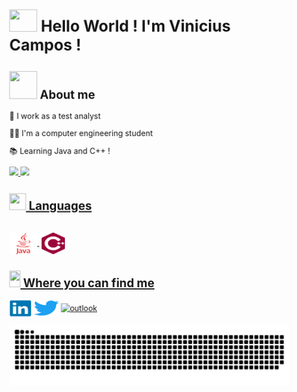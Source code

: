 # <img src="https://media.giphy.com/media/26Fxy3Iz1ari8oytO/giphy.gif" width="50" height="40"> Hello World ! I'm Vinicius Campos ! 

## <img alignment="bottom" src="https://media.giphy.com/media/Bb9PJ6oiXKTJsjoa2v/giphy.gif" width="50" height="50"> About me

💼 I work as a test analyst

👨‍💻 I'm a computer engineering student

📚 Learning Java and C++ !

 <div>
  <a href="https://github.com/vinicius01cs">
  <img height="180em" src="https://github-readme-stats.vercel.app/api?username=vinicius01cs&show_icons=true&theme=chartreuse-dark&include_all_commits=true&count_private=true"/>
  <img height="180em" src="https://github-readme-stats.vercel.app/api/top-langs/?username=vinicius01cs&theme=chartreuse-dark"/>
   
</div>
 
 ## <img src="https://media.giphy.com/media/WFZvB7VIXBgiz3oDXE/giphy.gif" height="30" width="30"> Languages

 <div style="display: inline_block"><br>
  <img align="center" alt="java"  height="40" width="50" src="https://raw.githubusercontent.com/devicons/devicon/master/icons/java/java-plain-wordmark.svg">
  <img align="center" alt="cpp" height="40" width="50" src="https://raw.githubusercontent.com/devicons/devicon/master/icons/cplusplus/cplusplus-plain.svg">
 </div>
 
 ## <img src="https://media.giphy.com/media/EOIQArrlGT8SeIvYma/giphy.gif" width="20" height="30"> Where you can find me
 
  <div>
   <a href="https://www.linkedin.com/in/vinicius01cs/" target="_blank"><img align="center" alt="linkedin" height="30" width="40" src="https://raw.githubusercontent.com/devicons/devicon/master/icons/linkedin/linkedin-original.svg" target="_blank"></a>
   <a href="https://twitter.com/vinicius01cs" target="_blank"><img align="center" alt="twitter" height="27" width="45" src="https://raw.githubusercontent.com/devicons/devicon/master/icons/twitter/twitter-original.svg" target="_blank"></a>
   <a href="mailto:vinicius_cs_01@hotmail.com" target="_blank"><img align="center" alt="outlook" src="https://img.shields.io/badge/Microsoft_Outlook-0078D4?style=for-the-badge&logo=microsoft-outlook&logoColor=white"></a>
   
   ![Snake animation](https://github.com/vinicius01cs/vinicius01cs/blob/output/github-contribution-grid-snake.svg)
  </div>
 
